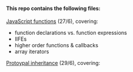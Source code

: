 #### This repo contains the following files:

[JavaScript functions](../blob/master/js-functions.md) (27/6), covering:
- function declarations vs. function expressions
- IIFEs
- higher order functions & callbacks
- array iterators

[Protoypal inheritance](../blob/master/prototypal-inheritance.md) (29/6), covering: